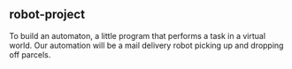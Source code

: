 ## robot-project 

To build an automaton, a little program that performs a task in a virtual world. Our automation will be a mail delivery robot picking up and dropping off parcels.